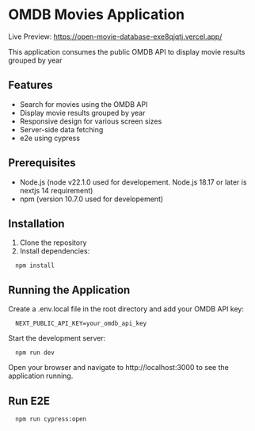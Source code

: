 # OMDB Movies Application

Live Preview: https://open-movie-database-exe8qjqtj.vercel.app/

This application consumes the public OMDB API to display movie results grouped by year

## Features

- Search for movies using the OMDB API
- Display movie results grouped by year
- Responsive design for various screen sizes
- Server-side data fetching
- e2e using cypress

## Prerequisites

- Node.js (node v22.1.0 used for developement. Node.js 18.17 or later is nextjs 14 requirement)
- npm (version 10.7.0 used for developement)

## Installation

1. Clone the repository
2. Install dependencies:

```
  npm install
```

## Running the Application
Create a .env.local file in the root directory and add your OMDB API key:

```
  NEXT_PUBLIC_API_KEY=your_omdb_api_key
```

Start the development server:

```
  npm run dev
```

Open your browser and navigate to http://localhost:3000 to see the application running.

## Run E2E

```
  npm run cypress:open
```
